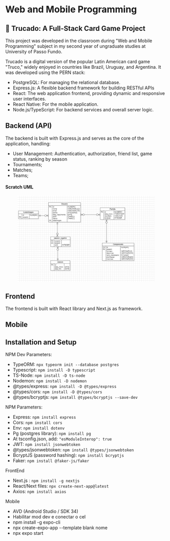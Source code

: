 # Web and Mobile Programming

## 📖 Trucado: A Full-Stack Card Game Project

This project was developed in the classroom during "Web and Mobile Programming" subject in my second year of ungraduate studies at University of Passo Fundo.

Trucado is a digital version of the popular Latin American card game "Truco," widely enjoyed in countries like Brazil, Uruguay, and Argentina. It was developed using the PERN stack:

- PostgreSQL: For managing the relational database.
- Express.js: A flexible backend framework for building RESTful APIs
- React: The web application frontend, providing dynamic and responsive user interfaces.
- React Native: For the mobile application.
- Node.js/TypeScript: For backend services and overall server logic.

## Backend (API)

The backend is built with Express.js and serves as the core of the application, handling:

- User Management: Authentication, authorization, friend list, game status, ranking by season
- Tournaments;
- Matches;
- Teams;

#### Scratch UML

<div align="center">
    <img src="uml.jpg" width=85%>
</div>

## Frontend

The frontend is built with React library and Next.js as framework.

## Mobile

## Installation and Setup

NPM Dev Parameters:

- TypeORM: `npx typeorm init --database postgres`
- Typescript: `npm install -D typescript`
- TS-Node: `npm install -D ts-node`
- Nodemon: `npm install -D nodemon`
- @types/express: `npm install -D @types/express`
- @types/cors: `npm install -D @types/cors`
- @types/bcryptjs: `npm install @types/bcryptjs --save-dev`

NPM Parameters:

- Express: `npm install express`
- Cors: `npm install cors`
- Env: `npm install dotenv`
- Pg (postgres library): `npm install pg`
- At tsconfig.json, add: `"esModuleInterop": true`
- JWT: `npm install jsonwebtoken`
- @types/jsonwebtoken: `npm install @types/jsonwebtoken`
- BcryptJS (password hashing): `npm install bcryptjs`
- Faker: `npm install @faker-js/faker`

FrontEnd

- Next.js : `npm install -g nextjs`
- React/Next files: `npx create-next-app@latest`
- Axios: `npm install axios`

Mobile

- AVD (Android Studio / SDK 34)
- Habilitar mod dev e conectar o cel
- npm install -g expo-cli
- npx create-expo-app --template blank nome
- npx expo start
